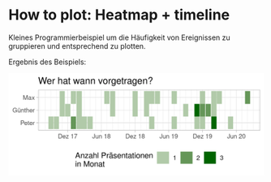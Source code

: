 # How to plot: Heatmap + timeline

Kleines Programmierbeispiel um die Häufigkeit von Ereignissen zu gruppieren und entsprechend zu plotten.

Ergebnis des Beispiels:

![](heatmap_timeline_plot.png)

